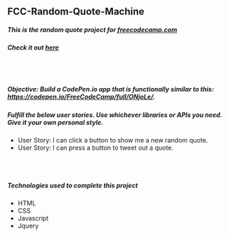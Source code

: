 ## FCC-Random-Quote-Machine
##### This is the random quote project for [freecodecamp.com](https://www.freecodecamp.com/challenges/build-a-random-quote-machine)
##### Check it out [here](http://htmlpreview.github.io/?https://github.com/moT01/FCC-Random-Quote-Machine/blob/master/index.html)

<br/>
<br/>

##### Objective: Build a CodePen.io app that is functionally similar to this: https://codepen.io/FreeCodeCamp/full/ONjoLe/.
##### Fulfill the below user stories. Use whichever libraries or APIs you need. Give it your own personal style.
- User Story: I can click a button to show me a new random quote.
- User Story: I can press a button to tweet out a quote.

<br/>
<br/>

##### Technologies used to complete this project
- HTML
- CSS
- Javascript
- Jquery
